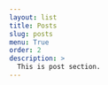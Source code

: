 ```yaml
---
layout: list
title: Posts
slug: posts
menu: True 
order: 2
description: >
  This is post section.
---
```

